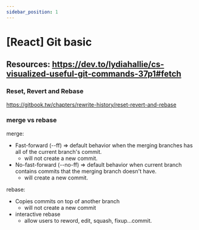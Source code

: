 ```yaml
---
sidebar_position: 1
---
```


# [React] Git basic

## Resources: https://dev.to/lydiahallie/cs-visualized-useful-git-commands-37p1#fetch

### Reset, Revert and Rebase

https://gitbook.tw/chapters/rewrite-history/reset-revert-and-rebase

### merge vs rebase

merge:

- Fast-forward (--ff) => default behavior when the merging branches has all of the current branch's commit.
  - will not create a new commit.
- No-fast-forward (--no-ff) => default behavior when current branch contains commits that the merging branch doesn't have.
  - will create a new commit.

rebase:

- Copies commits on top of another branch
  - will not create a new commit
- interactive rebase
  - allow users to reword, edit, squash, fixup...commit.
